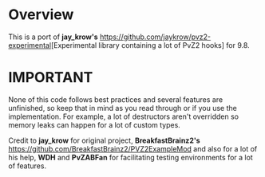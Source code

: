 

# **Overview**

This is a port of **jay_krow's** <https://github.com/jaykrow/pvz2-experimental>[Experimental library containing a lot of PvZ2 hooks] for 9.8.

# **IMPORTANT**
None of this code follows best practices and several features are unfinished, so keep that in mind as you read through or if you use the implementation. For example, a lot of destructors aren't overridden so memory leaks can happen for a lot of custom types.

Credit to **jay_krow** for original project, **BreakfastBrainz2's** https://github.com/BreakfastBrainz2/PVZ2ExampleMod and also for a lot of his help, **WDH** and **PvZABFan** for facilitating testing environments for a lot of features.
